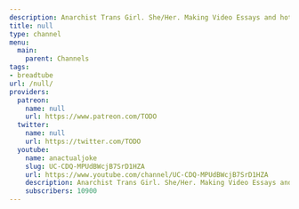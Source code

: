 ```yaml
---
description: Anarchist Trans Girl. She/Her. Making Video Essays and hot takes.
title: null
type: channel
menu:
  main:
    parent: Channels
tags:
- breadtube
url: /null/
providers:
  patreon:
    name: null
    url: https://www.patreon.com/TODO
  twitter:
    name: null
    url: https://twitter.com/TODO
  youtube:
    name: anactualjoke
    slug: UC-CDQ-MPUdBWcjB7SrD1HZA
    url: https://www.youtube.com/channel/UC-CDQ-MPUdBWcjB7SrD1HZA
    description: Anarchist Trans Girl. She/Her. Making Video Essays and hot takes.
    subscribers: 10900
---
```

